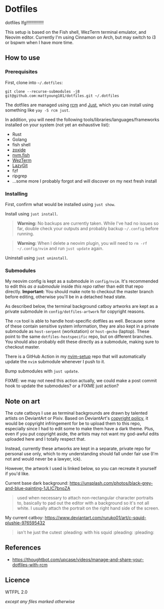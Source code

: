 # Dotfiles
dotfiles lfg!!!!!!!!!!!!!!

This setup is based on the Fish shell, WezTerm terminal emulator, and Neovim editor. Currently I'm using
Cinnamon on Arch, but may switch to i3 or bspwm when I have more time.

## How to use
### Prerequisites
First, clone into `~/.dotfiles`: 

```
git clone --recurse-submodules -j8 git@github.com:mattyoung101/dotfiles.git ~/.dotfiles
```

The dotfiles are managed using [rcm](https://github.com/thoughtbot/rcm) and
[Just](https://github.com/casey/just), which you can install using something like `yay -S rcm just`.

In addition, you will need the following tools/libraries/languages/frameworks installed on your system (not
yet an exhaustive list):
- Rust
- Golang
- fish shell
- [zoxide](https://github.com/ajeetdsouza/zoxide)
- [nvm.fish](https://github.com/jorgebucaran/nvm.fish)
- [WezTerm](https://wezfurlong.org/wezterm/index.html)
- [LazyGit](https://github.com/jesseduffield/lazygit)
- fzf
- ripgrep
- ...some more I probably forgot and will discover on my next fresh install

### Installing
First, confirm what would be installed using `just show`.

Install using `just install`. 

> **Warning:** No backups are currently taken. While I've had no issues so far, double check your outputs and
> probably backup `~/.config` before running.

> **Warning:** When I delete a neovim plugin, you will need to `rm -rf ~/.config/nvim` and run `just update`
> again.

Uninstall using `just uninstall`.

### Submodules
My neovim config is kept as a submodule in `config/nvim`. It's recommended to edit this _as a submodule_
inside _this repo_ rather than edit that repo directly. **Important:** You should make note to checkout the
master branch before editing, otherwise you'll be in a detached head state.

As described below, the terminal background catboy artworks are kept as a private submodule in
`config/dotfiles-artwork` for copyright reasons.

The `rcm` tool is able to handle host-specific dotfiles as well. Because some of these contain sensitive
system information, they are also kept in a private submodule as `host-serpent` (workstation) or `host-gecko`
(laptop). These point to the same `dotfiles-hostspecific` repo, but on different branches.
You should also probably edit these directly as a submodule, making sure to checkout master.

There is a GitHub Action in my [nvim-setup](https://github.com/mattyoung101/nvim-setup) repo that will
automatically update the `nvim` submodule whenever I push to it.

Bump submodules with `just update`.

FIXME: we may not need this action actually, we could make a post commit hook to update the submodules? or a
FIXME just action?

## Note on art
The cute catboys I use as terminal backgrounds are drawn by talented artists on DeviantArt or Pixiv. Based on
DeviantArt's [copyright policy](https://www.deviantart.com/about/policy/copyright/), it would be copyright
infringement for be to upload them to this repo, especially since I had to edit some to make them have a dark
theme. Plus, even if you put copyright aside, the artists may not want my god-awful edits uploaded here and I
totally respect that.

Instead, currently these artworks are kept in a separate, private repo for personal use only, which to my
understanding should fall under fair use (I'm not and would never be a lawyer, ick).

However, the artwork I used is linked below, so you can recreate it yourself if you'd like.

Current base dark background: https://unsplash.com/photos/black-grey-and-blue-painting-1JLIC7bnoZA

> used when necessary to attach non-rectangular character portraits to, basically to pad out the editor with a
> background so it's not all white. I usually attach the portrait on the right hand side of the screen.

My current catboy: https://www.deviantart.com/ruruko01/art/c-squid-plushie-976595432

> isn't he just the cutest :pleading: with his squid :pleading: :pleading:

## References
- https://thoughtbot.com/upcase/videos/manage-and-share-your-dotfiles-with-rcm

## Licence
WTFPL 2.0

_except any files marked otherwise_
